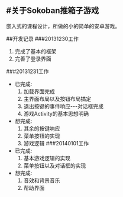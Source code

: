 #关于Sokoban推箱子游戏
----------------------
嵌入式的课程设计，所做的小的简单的安卓游戏。

##开发记录
###20131230工作
1. 完成了基本的框架
2. 完善了登录界面

###20131231工作
* 已完成:  
	1. 加载界面完成
	2. 主界面布局以及按钮布局搞定
	3. 退出按键的事件响应---对话框完成
	4. 游戏Activity的基本思想明确
* 想完成:
	1. 其余的按键响应
	2. 菜单按钮的实现
	3. 游戏逻辑
###20140101工作
* 已完成:
	1. 基本游戏逻辑的实现
	2. 菜单按钮以及对话框的实现
* 想完成:
	1. 音效和背景音乐
	2. 帮助界面


